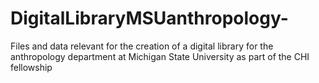 # DigitalLibraryMSUanthropology-
Files and data relevant for the creation of a digital library for the anthropology department at Michigan State University as part of the CHI fellowship
